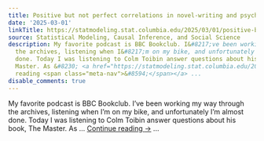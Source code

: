 ```yaml
---
title: Positive but not perfect correlations in novel-writing and psychometrics
date: '2025-03-01'
linkTitle: https://statmodeling.stat.columbia.edu/2025/03/01/positive-but-not-perfect-correlations-in-novel-writing-and-psychometrics/
source: Statistical Modeling, Causal Inference, and Social Science
description: My favorite podcast is BBC Bookclub. I&#8217;ve been working my way through
  the archives, listening when I&#8217;m on my bike, and unfortunately I&#8217;m almost
  done. Today I was listening to Colm Toibin answer questions about his book, The
  Master. As &#8230; <a href="https://statmodeling.stat.columbia.edu/2025/03/01/positive-but-not-perfect-correlations-in-novel-writing-and-psychometrics/">Continue
  reading <span class="meta-nav">&#8594;</span></a> ...
disable_comments: true
---
```

My favorite podcast is BBC Bookclub. I&#8217;ve been working my way through the archives, listening when I&#8217;m on my bike, and unfortunately I&#8217;m almost done. Today I was listening to Colm Toibin answer questions about his book, The Master. As &#8230; <a href="https://statmodeling.stat.columbia.edu/2025/03/01/positive-but-not-perfect-correlations-in-novel-writing-and-psychometrics/">Continue reading <span class="meta-nav">&#8594;</span></a> ...